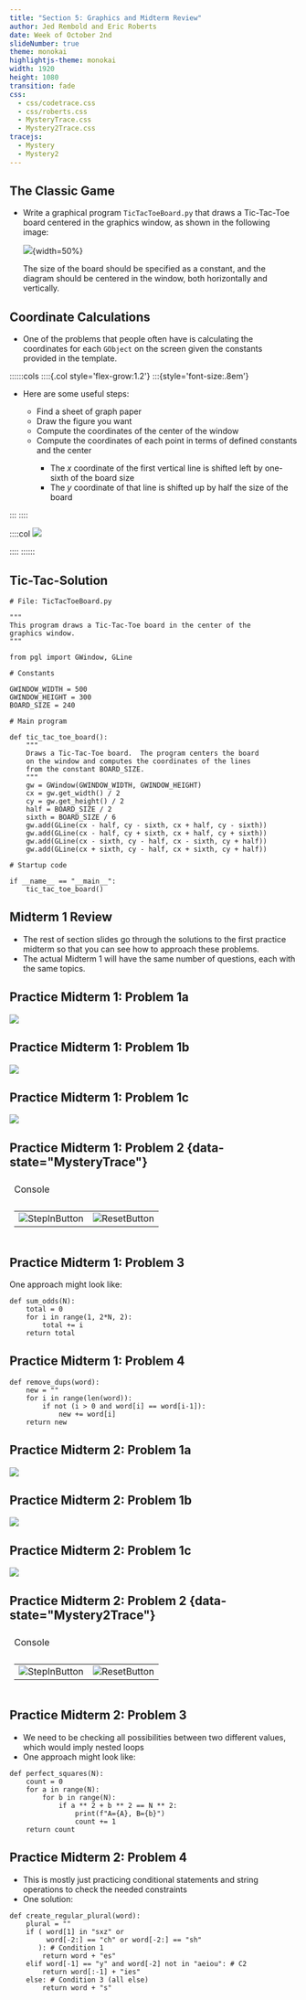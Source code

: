 ```yaml
---
title: "Section 5: Graphics and Midterm Review"
author: Jed Rembold and Eric Roberts
date: Week of October 2nd
slideNumber: true
theme: monokai
highlightjs-theme: monokai
width: 1920
height: 1080
transition: fade
css:
  - css/codetrace.css
  - css/roberts.css
  - MysteryTrace.css
  - Mystery2Trace.css
tracejs:
  - Mystery
  - Mystery2
---
```



## The Classic Game
- Write a graphical program `TicTacToeBoard.py` that draws a Tic-Tac-Toe board centered in the graphics window, as shown in the following image:
  
  ![](./images/TicTacToeBoard-out.png){width=50%}

  The size of the board should be specified as a constant, and the diagram should be centered in the window, both horizontally and vertically.


## Coordinate Calculations
- One of the problems that people often have is calculating the coordinates for each `GObject` on the screen given the constants provided in the template.

::::::cols
::::{.col style='flex-grow:1.2'}
:::{style='font-size:.8em'}
<ul>
  <li class='fragment' data-fragment-index=1>Here are some useful steps:</li>
  <ul>
    <li class='fragment' data-fragment-index=2>Find a sheet of graph paper</li>
    <li class='fragment' data-fragment-index=3>Draw the figure you want</li>
    <li class='fragment' data-fragment-index=4>Compute the coordinates of the center of the window</li>
    <li class='fragment' data-fragment-index=5>Compute the coordinates of each point in terms of defined constants and the center</li>
    <ul>
      <li class='fragment' data-fragment-index=6>The <em>x</em> coordinate of the first vertical line is shifted left by one-sixth of the board size</li>
      <li class='fragment' data-fragment-index=7>The <em>y</em> coordinate of that line is shifted up by half the size of the board</li>
    </ul>
  </ul>
</ul>
:::
::::

::::col
![](./images/tictactoe.svg)

::::
::::::


## Tic-Tac-Solution
```{.mypython style='font-size:.8em; max-height:800px'}
# File: TicTacToeBoard.py

"""
This program draws a Tic-Tac-Toe board in the center of the
graphics window.
"""

from pgl import GWindow, GLine

# Constants

GWINDOW_WIDTH = 500
GWINDOW_HEIGHT = 300
BOARD_SIZE = 240

# Main program

def tic_tac_toe_board():
    """
    Draws a Tic-Tac-Toe board.  The program centers the board
    on the window and computes the coordinates of the lines
    from the constant BOARD_SIZE.
    """
    gw = GWindow(GWINDOW_WIDTH, GWINDOW_HEIGHT)
    cx = gw.get_width() / 2
    cy = gw.get_height() / 2
    half = BOARD_SIZE / 2
    sixth = BOARD_SIZE / 6
    gw.add(GLine(cx - half, cy - sixth, cx + half, cy - sixth))
    gw.add(GLine(cx - half, cy + sixth, cx + half, cy + sixth))
    gw.add(GLine(cx - sixth, cy - half, cx - sixth, cy + half))
    gw.add(GLine(cx + sixth, cy - half, cx + sixth, cy + half))

# Startup code

if __name__ == "__main__":
    tic_tac_toe_board()
```

## Midterm 1 Review
- The rest of section slides go through the solutions to the first practice midterm so that you can see how to approach these problems.
- The actual Midterm 1 will have the same number of questions, each with the same topics.


## Practice Midterm 1: Problem 1a

![](./images/exam1_p1a.svg)


## Practice Midterm 1: Problem 1b

![](./images/exam1_p1b.svg)


## Practice Midterm 1: Problem 1c

![](./images/exam1_p1c.svg)



## Practice Midterm 1: Problem 2 {data-state="MysteryTrace"}
<table id="MysteryTable">
<tbody style="border:none;">
<tr><td><div id="MysteryTrace" style="margin:0px;"></div></td></tr>
<tr><td>
<div id="MysteryBanner" style="margin:0px; padding:0px;">Console</div>
</td></tr>
<tr><td><div id="MysteryConsole"></div></td></tr>
<tr>
<td style="text-align:center;">
<table class="CTControlStrip">
<tbody>
<tr>
<td>
<img id=MysteryTraceStepInButton
     class="CTButton"
     src="images/StepInControl.png"
     alt="StepInButton" />
</td>
<td>
<img id=MysteryTraceResetButton
     class="CTButton"
     src="images/ResetControl.png"
     alt="ResetButton" />
</td>
</tr>
</tbody>
</table>
</td>
</tr>
</table>

## Practice Midterm 1: Problem 3
One approach might look like:

```mypython
def sum_odds(N):
    total = 0
    for i in range(1, 2*N, 2):
        total += i
    return total
```

## Practice Midterm 1: Problem 4

```mypython
def remove_dups(word):
    new = ""
    for i in range(len(word)):
        if not (i > 0 and word[i] == word[i-1]):
            new += word[i]
    return new
```


## Practice Midterm 2: Problem 1a

![](./images/exam2_p1a.svg)


## Practice Midterm 2: Problem 1b

![](./images/exam2_p1b.svg)


## Practice Midterm 2: Problem 1c

![](./images/exam2_p1c.svg)


## Practice Midterm 2: Problem 2 {data-state="Mystery2Trace"}
<table id="Mystery2Table">
<tbody style="border:none;">
<tr><td><div id="Mystery2Trace" style="margin:0px;"></div></td></tr>
<tr><td>
<div id="Mystery2Banner" style="margin:0px; padding:0px;">Console</div>
</td></tr>
<tr><td><div id="Mystery2Console"></div></td></tr>
<tr>
<td style="text-align:center;">
<table class="CTControlStrip">
<tbody>
<tr>
<td>
<img id=Mystery2TraceStepInButton
     class="CTButton"
     src="images/StepInControl.png"
     alt="StepInButton" />
</td>
<td>
<img id=Mystery2TraceResetButton
     class="CTButton"
     src="images/ResetControl.png"
     alt="ResetButton" />
</td>
</tr>
</tbody>
</table>
</td>
</tr>
</table>


## Practice Midterm 2: Problem 3
- We need to be checking all possibilities between two different values, which would imply nested loops
- One approach might look like:
```mypython
def perfect_squares(N):
    count = 0
    for a in range(N):
        for b in range(N):
            if a ** 2 + b ** 2 == N ** 2:
                print(f"A={A}, B={b}")
                count += 1
    return count
```

## Practice Midterm 2: Problem 4
- This is mostly just practicing conditional statements and string operations to check the needed constraints
- One solution:
```mypython
def create_regular_plural(word):
    plural = ""
    if ( word[1] in "sxz" or 
         word[-2:] == "ch" or word[-2:] == "sh"
       ): # Condition 1
        return word + "es"
    elif word[-1] == "y" and word[-2] not in "aeiou": # C2
        return word[:-1] + "ies"
    else: # Condition 3 (all else)
        return word + "s"
```
